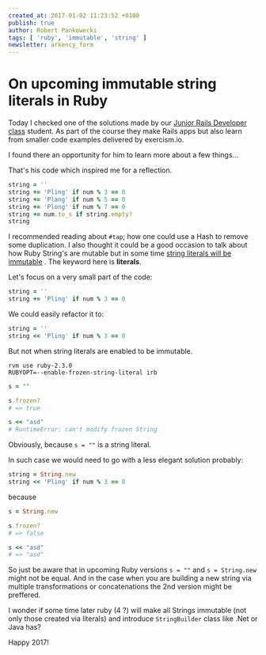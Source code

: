 ```yaml
---
created_at: 2017-01-02 11:23:52 +0100
publish: true
author: Robert Pankowecki
tags: [ 'ruby', 'immutable', 'string' ]
newsletter: arkency_form
---
```


# On upcoming immutable string literals in Ruby

Today I checked one of the solutions made by our [Junior Rails Developer class](/junior-rails-developer/)
student. As part of the course they make Rails apps but also learn from smaller
code examples delivered by exercism.io.

I found there an opportunity for him to learn more about a few things...

<!-- more -->

That's his code which inspired me for a reflection.

```ruby
string = ''
string += 'Pling' if num % 3 == 0
string += 'Plang' if num % 5 == 0
string += 'Plong' if num % 7 == 0
string += num.to_s if string.empty?
string
```

I recommended reading about `#tap`; how one could use a Hash to remove some duplication.
I also thought it could be a good occasion to talk about how Ruby String's are mutable
but in some time [string literals will be immutable](https://bugs.ruby-lang.org/issues/11473)
. The keyword here is **literals**.


Let's focus on a very small part of the code:

```ruby
string = ''
string += 'Pling' if num % 3 == 0
```

We could easily refactor it to:

```ruby
string = ''
string << 'Pling' if num % 3 == 0
```

But not when string literals are enabled to be immutable.

```
rvm use ruby-2.3.0
RUBYOPT=--enable-frozen-string-literal irb
```

```ruby
s = ""

s.frozen?
# => true 

s << "asd"
# RuntimeError: can't modify frozen String
```

Obviously, because `s = ""` is a string literal.

In such case we would need to go with a less elegant solution probably:

```ruby
string = String.new
string << 'Pling' if num % 3 == 0
```

because

```ruby
s = String.new

s.frozen?
# => false

s << "asd"
# => "asd"
```

So just be aware that in upcoming Ruby versions `s = ""` and
`s = String.new` might not be equal. And in the case when you
are building a new string via multiple transformations or
concatenations the 2nd version might be preffered.

I wonder if some time later ruby (4 ?) will make all Strings
immutable (not only those created via literals) and introduce
`StringBuilder` class like .Net or Java has?

Happy 2017!
